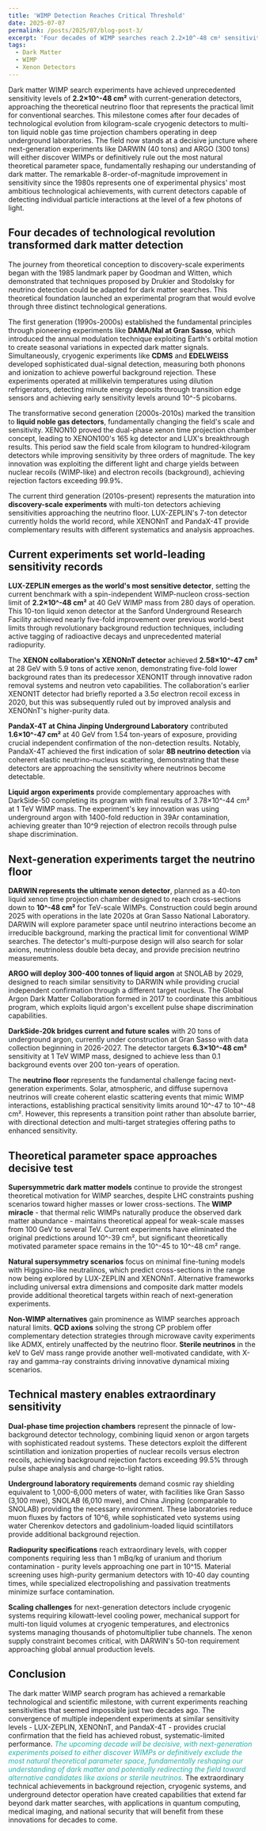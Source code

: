 ```yaml
---
title: 'WIMP Detection Reaches Critical Threshold'
date: 2025-07-07
permalink: /posts/2025/07/blog-post-3/
excerpt: 'Four decades of WIMP searches reach 2.2×10^-48 cm² sensitivity—just one order of magnitude from the neutrino floor that will either reveal dark matter or redirect physics toward axions.'
tags:
  - Dark Matter
  - WIMP
  - Xenon Detectors
---
```


Dark matter WIMP search experiments have achieved unprecedented sensitivity levels of **2.2×10^-48 cm²** with current-generation detectors, approaching the theoretical neutrino floor that represents the practical limit for conventional searches. This milestone comes after four decades of technological evolution from kilogram-scale cryogenic detectors to multi-ton liquid noble gas time projection chambers operating in deep underground laboratories. The field now stands at a decisive juncture where next-generation experiments like DARWIN (40 tons) and ARGO (300 tons) will either discover WIMPs or definitively rule out the most natural theoretical parameter space, fundamentally reshaping our understanding of dark matter. The remarkable 8-order-of-magnitude improvement in sensitivity since the 1980s represents one of experimental physics' most ambitious technological achievements, with current detectors capable of detecting individual particle interactions at the level of a few photons of light.

## Four decades of technological revolution transformed dark matter detection

The journey from theoretical conception to discovery-scale experiments began with the 1985 landmark paper by Goodman and Witten, which demonstrated that techniques proposed by Drukier and Stodolsky for neutrino detection could be adapted for dark matter searches. This theoretical foundation launched an experimental program that would evolve through three distinct technological generations.

The first generation (1990s-2000s) established the fundamental principles through pioneering experiments like **DAMA/NaI at Gran Sasso**, which introduced the annual modulation technique exploiting Earth's orbital motion to create seasonal variations in expected dark matter signals. Simultaneously, cryogenic experiments like **CDMS** and **EDELWEISS** developed sophisticated dual-signal detection, measuring both phonons and ionization to achieve powerful background rejection. These experiments operated at millikelvin temperatures using dilution refrigerators, detecting minute energy deposits through transition edge sensors and achieving early sensitivity levels around 10^-5 picobarns.

The transformative second generation (2000s-2010s) marked the transition to **liquid noble gas detectors**, fundamentally changing the field's scale and sensitivity. XENON10 proved the dual-phase xenon time projection chamber concept, leading to XENON100's 165 kg detector and LUX's breakthrough results. This period saw the field scale from kilogram to hundred-kilogram detectors while improving sensitivity by three orders of magnitude. The key innovation was exploiting the different light and charge yields between nuclear recoils (WIMP-like) and electron recoils (background), achieving rejection factors exceeding 99.9%.

The current third generation (2010s-present) represents the maturation into **discovery-scale experiments** with multi-ton detectors achieving sensitivities approaching the neutrino floor. LUX-ZEPLIN's 7-ton detector currently holds the world record, while XENONnT and PandaX-4T provide complementary results with different systematics and analysis approaches.

## Current experiments set world-leading sensitivity records

**LUX-ZEPLIN emerges as the world's most sensitive detector**, setting the current benchmark with a spin-independent WIMP-nucleon cross-section limit of **2.2×10^-48 cm²** at 40 GeV WIMP mass from 280 days of operation. This 10-ton liquid xenon detector at the Sanford Underground Research Facility achieved nearly five-fold improvement over previous world-best limits through revolutionary background reduction techniques, including active tagging of radioactive decays and unprecedented material radiopurity.

The **XENON collaboration's XENONnT detector** achieved **2.58×10^-47 cm²** at 28 GeV with 5.9 tons of active xenon, demonstrating five-fold lower background rates than its predecessor XENON1T through innovative radon removal systems and neutron veto capabilities. The collaboration's earlier XENON1T detector had briefly reported a 3.5σ electron recoil excess in 2020, but this was subsequently ruled out by improved analysis and XENONnT's higher-purity data.

**PandaX-4T at China Jinping Underground Laboratory** contributed **1.6×10^-47 cm²** at 40 GeV from 1.54 ton-years of exposure, providing crucial independent confirmation of the non-detection results. Notably, PandaX-4T achieved the first indication of solar **8B neutrino detection** via coherent elastic neutrino-nucleus scattering, demonstrating that these detectors are approaching the sensitivity where neutrinos become detectable.

**Liquid argon experiments** provide complementary approaches with DarkSide-50 completing its program with final results of 3.78×10^-44 cm² at 1 TeV WIMP mass. The experiment's key innovation was using underground argon with 1400-fold reduction in 39Ar contamination, achieving greater than 10^9 rejection of electron recoils through pulse shape discrimination.

## Next-generation experiments target the neutrino floor

**DARWIN represents the ultimate xenon detector**, planned as a 40-ton liquid xenon time projection chamber designed to reach cross-sections down to **10^-48 cm²** for TeV-scale WIMPs. Construction could begin around 2025 with operations in the late 2020s at Gran Sasso National Laboratory. DARWIN will explore parameter space until neutrino interactions become an irreducible background, marking the practical limit for conventional WIMP searches. The detector's multi-purpose design will also search for solar axions, neutrinoless double beta decay, and provide precision neutrino measurements.

**ARGO will deploy 300-400 tonnes of liquid argon** at SNOLAB by 2029, designed to reach similar sensitivity to DARWIN while providing crucial independent confirmation through a different target nucleus. The Global Argon Dark Matter Collaboration formed in 2017 to coordinate this ambitious program, which exploits liquid argon's excellent pulse shape discrimination capabilities.

**DarkSide-20k bridges current and future scales** with 20 tons of underground argon, currently under construction at Gran Sasso with data collection beginning in 2026-2027. The detector targets **6.3×10^-48 cm²** sensitivity at 1 TeV WIMP mass, designed to achieve less than 0.1 background events over 200 ton-years of operation.

The **neutrino floor** represents the fundamental challenge facing next-generation experiments. Solar, atmospheric, and diffuse supernova neutrinos will create coherent elastic scattering events that mimic WIMP interactions, establishing practical sensitivity limits around 10^-47 to 10^-48 cm². However, this represents a transition point rather than absolute barrier, with directional detection and multi-target strategies offering paths to enhanced sensitivity.

## Theoretical parameter space approaches decisive test

**Supersymmetric dark matter models** continue to provide the strongest theoretical motivation for WIMP searches, despite LHC constraints pushing scenarios toward higher masses or lower cross-sections. The **WIMP miracle** - that thermal relic WIMPs naturally produce the observed dark matter abundance - maintains theoretical appeal for weak-scale masses from 100 GeV to several TeV. Current experiments have eliminated the original predictions around 10^-39 cm², but significant theoretically motivated parameter space remains in the 10^-45 to 10^-48 cm² range.

**Natural supersymmetry scenarios** focus on minimal fine-tuning models with Higgsino-like neutralinos, which predict cross-sections in the range now being explored by LUX-ZEPLIN and XENONnT. Alternative frameworks including universal extra dimensions and composite dark matter models provide additional theoretical targets within reach of next-generation experiments.

**Non-WIMP alternatives** gain prominence as WIMP searches approach natural limits. **QCD axions** solving the strong CP problem offer complementary detection strategies through microwave cavity experiments like ADMX, entirely unaffected by the neutrino floor. **Sterile neutrinos** in the keV to GeV mass range provide another well-motivated candidate, with X-ray and gamma-ray constraints driving innovative dynamical mixing scenarios.

## Technical mastery enables extraordinary sensitivity

**Dual-phase time projection chambers** represent the pinnacle of low-background detector technology, combining liquid xenon or argon targets with sophisticated readout systems. These detectors exploit the different scintillation and ionization properties of nuclear recoils versus electron recoils, achieving background rejection factors exceeding 99.5% through pulse shape analysis and charge-to-light ratios.

**Underground laboratory requirements** demand cosmic ray shielding equivalent to 1,000-6,000 meters of water, with facilities like Gran Sasso (3,100 mwe), SNOLAB (6,010 mwe), and China Jinping (comparable to SNOLAB) providing the necessary environment. These laboratories reduce muon fluxes by factors of 10^6, while sophisticated veto systems using water Cherenkov detectors and gadolinium-loaded liquid scintillators provide additional background rejection.

**Radiopurity specifications** reach extraordinary levels, with copper components requiring less than 1 mBq/kg of uranium and thorium contamination - purity levels approaching one part in 10^15. Material screening uses high-purity germanium detectors with 10-40 day counting times, while specialized electropolishing and passivation treatments minimize surface contamination.

**Scaling challenges** for next-generation detectors include cryogenic systems requiring kilowatt-level cooling power, mechanical support for multi-ton liquid volumes at cryogenic temperatures, and electronics systems managing thousands of photomultiplier tube channels. The xenon supply constraint becomes critical, with DARWIN's 50-ton requirement approaching global annual production levels.

## Conclusion

The dark matter WIMP search program has achieved a remarkable technological and scientific milestone, with current experiments reaching sensitivities that seemed impossible just two decades ago. The convergence of multiple independent experiments at similar sensitivity levels - LUX-ZEPLIN, XENONnT, and PandaX-4T - provides crucial confirmation that the field has achieved robust, systematic-limited performance. *<span style="color: #20b2aa">The upcoming decade will be decisive, with next-generation experiments poised to either discover WIMPs or definitively exclude the most natural theoretical parameter space, fundamentally reshaping our understanding of dark matter and potentially redirecting the field toward alternative candidates like axions or sterile neutrinos.</span>* The extraordinary technical achievements in background rejection, cryogenic systems, and underground detector operation have created capabilities that extend far beyond dark matter searches, with applications in quantum computing, medical imaging, and national security that will benefit from these innovations for decades to come.
